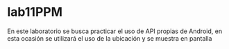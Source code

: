 # lab11PPM
En este laboratorio se busca practicar el uso de API propias de Android, en esta ocasión se utilizará el uso de la ubicación y se muestra en pantalla
